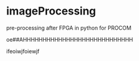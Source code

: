 # imageProcessing
pre-processing after FPGA in python for PROCOM

oe##AHHHHHHHHHHHHHHHHHHHHHHHHHHHH

ifeoiwjfoiewjf

